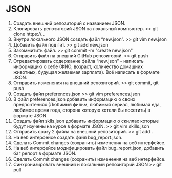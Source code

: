 # JSON

1.  Создать внешний репозиторий c названием JSON.
2.  Клонировать репозиторий JSON на локальный компьютер. >> git clone https://...
3.  Внутри локального JSON создать файл “new.json”. >> git vim new.json
4.  Добавить файл под гит. >> git add new.json 
5.  Закоммитить файл. >> git commit -m "create new.json"
6.  Отправить файл на внешний GitHub репозиторий. >> git push
7.  Отредактировать содержание файла “new.json” - написать  информацию о себе (ФИО, возраст, количество 
    домашних животных, будущая желаемая зарплата). Всё написать в формате JSON.
8.  Отправить изменения на внешний репозиторий. >> git commit, git push
9.  Создать файл preferences.json >> git vim preferences.json
10. В файл preferences.json добавить информацию о своих предпочтениях (Любимый фильм, 
    любимый сериал, любимая еда, любимое время года, сторона которую хотели бы посетить) в формате JSON.
11. Создать файл sklls.json добавить информацию о скиллах которые будут изучены на курсе в формате JSON. >> git vim skills.json
12. Отправить сразу 2 файла на внешний репозиторий. >> git add .
13. На веб интерфейсе создать файл bug_report.json.
14. Сделать Commit changes (сохранить) изменения на веб интерфейсе.
15. На веб интерфейсе модифицировать файл bug_report.json, добавить баг репорт в формате JSON.
16. Сделать Commit changes (сохранить) изменения на веб интерфейсе.
17. Синхронизировать внешний и локальный репозиторий JSON >> git pull
